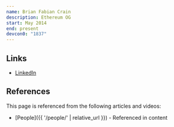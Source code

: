 ```yaml
---
name: Brian Fabian Crain
description: Ethereum OG
start: May 2014
end: present
devcon0: "1837"
---
```


## Links
- [LinkedIn](https://www.linkedin.com/in/bfcrain/)

## References

This page is referenced from the following articles and videos:

- [People]({{ '/people/' | relative_url }}) - Referenced in content
